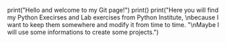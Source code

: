 print("Hello and welcome to my Git page!")
print()
print("Here you will find my Python Execirses and Lab exercises from Python Institute, \nbecause I want to keep them somewhere and modify it from time to time. 
"\nMaybe I will use some informations to create some projects.")
